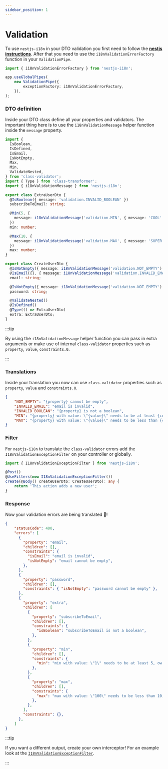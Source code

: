 ```yaml
---
sidebar_position: 1
---
```


# Validation

To use `nestjs-i18n` in your DTO validation you first need to follow the [**nestjs instructions**](https://docs.nestjs.com/techniques/validation). After that you need to use the `i18nValidationErrorFactory` function in your `ValidationPipe`.
```typescript title="src/main.ts"
import { i18nValidationErrorFactory } from 'nestjs-i18n';

app.useGlobalPipes(
    new ValidationPipe({
        exceptionFactory: i18nValidationErrorFactory,
    }),
);
```

### DTO definition

Inside your DTO class define all your properties and validators. The important thing here is to use the `i18nValidationMessage` helper function inside the `message` property.

```typescript title="src/dto/create-user.dto.ts"
import {
  IsBoolean,
  IsDefined,
  IsEmail,
  IsNotEmpty,
  Max,
  Min,
  ValidateNested,
} from 'class-validator';
import { Type } from 'class-transformer';
import { i18nValidationMessage } from 'nestjs-i18n';

export class ExtraUserDto {
  @IsBoolean({ message: 'validation.INVALID_BOOLEAN' })
  subscribeToEmail: string;

  @Min(5, {
    message: i18nValidationMessage('validation.MIN', { message: 'COOL' }),
  })
  min: number;

  @Max(10, {
    message: i18nValidationMessage('validation.MAX', { message: 'SUPER' }),
  })
  max: number;
}

export class CreateUserDto {
  @IsNotEmpty({ message: i18nValidationMessage('validation.NOT_EMPTY') })
  @IsEmail({}, { message: i18nValidationMessage('validation.INVALID_EMAIL') })
  email: string;

  @IsNotEmpty({ message: i18nValidationMessage('validation.NOT_EMPTY') })
  password: string;

  @ValidateNested()
  @IsDefined()
  @Type(() => ExtraUserDto)
  extra: ExtraUserDto;
}
```

:::tip

By using the `i18nValidationMessage` helper function you can pass in extra arguments or make use of internal `class-validator` properties such as `property`, `value`, `constraints.0`.

:::

### Translations

Inside your translation you now can use `class-validator` properties such as `property`, `value` and `constraints.0`.

```json title="src/i18n/en/validation.json"
{
    "NOT_EMPTY": "{property} cannot be empty",
    "INVALID_EMAIL": "email is invalid",
    "INVALID_BOOLEAN": "{property} is not a boolean",
    "MIN": "{property} with value: \"{value}\" needs to be at least {constraints.0}, ow and {message}",
    "MAX": "{property} with value: \"{value}\" needs to be less than {constraints.0}, ow and {message}"
}
```

### Filter

For `nestjs-i18n` to translate the `class-validator` errors add the `I18nValidationExceptionFilter` on your controller or globally.

```typescript title="src/app.controller.ts"
import { I18nValidationExceptionFilter } from 'nestjs-i18n';

@Post()
@UseFilters(new I18nValidationExceptionFilter())
create(@Body() createUserDto: CreateUserDto): any {
    return 'This action adds a new user';
}
```

### Response

Now your validation errors are being translated 🎉!

```json title="response"
{
    "statusCode": 400,
    "errors": [
      {
        "property": "email",
        "children": [],
        "constraints": {
          "isEmail": "email is invalid",
          "isNotEmpty": "email cannot be empty",
        },
      },
      {
        "property": "password",
        "children": [],
        "constraints": { "isNotEmpty": "password cannot be empty" },
      },
      {
        "property": "extra",
        "children": [
          {
            "property": "subscribeToEmail",
            "children": [],
            "constraints": {
              "isBoolean": "subscribeToEmail is not a boolean",
            },
          },
          {
            "property": "min",
            "children": [],
            "constraints": {
              "min": "min with value: \"1\" needs to be at least 5, ow and COOL",
            },
          },
          {
            "property": "max",
            "children": [],
            "constraints": {
              "max": "max with value: \"100\" needs to be less than 10, ow and SUPER",
            },
          },
        ],
        "constraints": {},
      },
    ]
}
```

:::tip

If you want a different output, create your own interceptor! For an example look at the [`I18nValidationExceptionFilter`](http://google.com).

:::